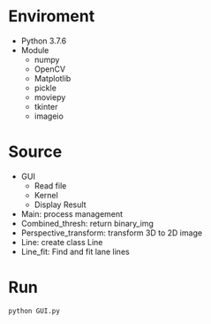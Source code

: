 # Enviroment
- Python 3.7.6
- Module
    - numpy
    - OpenCV
    - Matplotlib
    - pickle
    - moviepy
    - tkinter
    - imageio
# Source
- GUI
    - Read file
    - Kernel
    - Display Result
- Main: process management
- Combined_thresh: return binary_img
- Perspective_transform: transform 3D to 2D image
- Line: create class Line
- Line_fit: Find and fit lane lines
# Run
`python GUI.py`